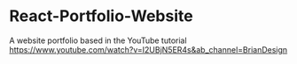 # React-Portfolio-Website
A website portfolio based in the YouTube tutorial https://www.youtube.com/watch?v=I2UBjN5ER4s&ab_channel=BrianDesign
